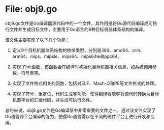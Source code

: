 # File: obj9.go

obj9.go文件是Go编译器源代码中的一个文件，其作用是将Go源代码编译成可执行文件并生成目标文件，主要用于Go语言的9种目标机器体系结构的编译。

该文件主要实现了以下几个功能：

1. 定义9个目标机器体系结构的枚举类型，分别是386、amd64、arm、arm64、mips、mipsle、mips64、mips64le和ppc64。

2. 实现了Init函数，该函数会在编译时初始化目标机器相关信息，如系统调用参数、符号表等。

3. 实现了文件格式相关的函数，包括对ELF、Mach-O和PE等文件格式的处理。

4. 实现了符号、重定位、代码生成等功能，使得编译器能够将源代码转换为目标机器平台的汇编代码，并生成可执行文件。

总的来说，obj9.go文件是Go编译器中非常重要的文件之一，通过该文件实现了Go语言跨平台编译的能力，使得Go语言得以在不同的硬件平台上进行开发和应用。

